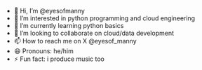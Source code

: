 - 👋 Hi, I’m @eyesofmanny
- 👀 I’m interested in python programming and cloud engineering
- 🌱 I’m currently learning python basics
- 💞️ I’m looking to collaborate on cloud/data development
- 📫 How to reach me on X @eyesof_manny
- 😄 Pronouns: he/him
- ⚡ Fun fact: i produce music too

<!---
eyesofmanny/eyesofmanny is a ✨ special ✨ repository because its `README.md` (this file) appears on your GitHub profile.
You can click the Preview link to take a look at your changes.
--->
